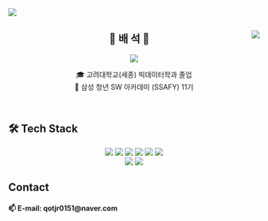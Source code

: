 
<div style="display:flex;" align="center">
  
<img src="https://capsule-render.vercel.app/api?type=waving&color=FC7323&height=240&section=header&text=Seok%20Bae&fontAlign=75&fontAlignY=35&fontSize=40&fontColor=ffffff&desc=SoftwareDeveloper&descAlign=80&descAlignY=50" />
</div>
<div align="center">
  <img align="right" src="http://mazassumnida.wtf/api/v2/generate_badge?boj=qotjr0151"/>
  
## 👋 배 석 👋 

<a href="https://github.com/BaeSeokkim"><img src="https://hits.seeyoufarm.com/api/count/incr/badge.svg?url=https%3A%2F%2Fgithub.com%2FBaeSeokkim&count_bg=%2379C83D&title_bg=%23555555&icon=&icon_color=%23E7E7E7&title=Profile+views&edge_flat=true"/></a>

  🎓 고려대학교(세종) 빅데이터학과 졸업  
  🔎 삼성 청년 SW 아카데미 (SSAFY) 11기 

  <br>
 
</div>


<h2>  🛠 Tech Stack  </h2>
<p>
  <div align="center">
  <img src="https://img.shields.io/badge/C-A8B9CC?style=flat-square&logo=C&logoColor=white"/>
  <img src="https://img.shields.io/badge/C++-00599C?style=flat-square&logo=C%2b%2b&logoColor=white"/>
  <img src="https://img.shields.io/badge/SAS-489CFF?style=flat-square&logo=SAS&logoColor=white"/>
  <img src="https://img.shields.io/badge/Python-3776AB?style=flat-square&logo=Python&logoColor=white"/>
  <img src="https://img.shields.io/badge/R-000CB7?style=flat-square&logo=R&logoColor=white"/>
  <img src="https://img.shields.io/badge/JavaScript-F7DF1E?style=flat-square&logo=JavaScript&logoColor=white"/><br/>
  <img src="https://img.shields.io/badge/MySQL-4479A1?style=flat-square&logo=MySQL&logoColor=white"/>
  <img src="https://img.shields.io/badge/GitHub-181717?style=flat-square&logo=GitHub&logoColor=white"/>
  </div>
</p>


<h2> Contact </h2>
<h4>📫 E-mail: qotjr0151@naver.com</h4>

